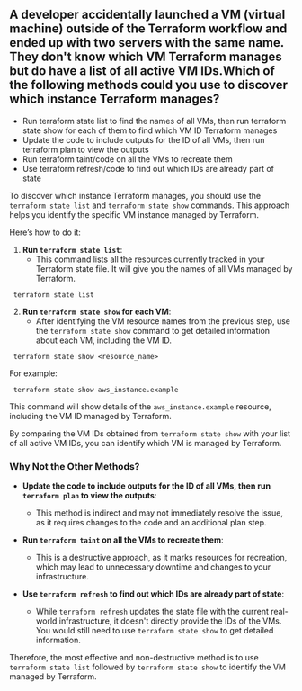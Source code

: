 ## A developer accidentally launched a VM (virtual machine) outside of the Terraform workflow and ended up with two servers with the same name. They don't know which VM Terraform manages but do have a list of all active VM IDs.Which of the following methods could you use to discover which instance Terraform manages?

- Run terraform state list to find the names of all VMs, then run terraform state show for each of them to find which VM ID Terraform manages
- Update the code to include outputs for the ID of all VMs, then run terraform plan to view the outputs
- Run terraform taint/code on all the VMs to recreate them
- Use terraform refresh/code to find out which IDs are already part of state

To discover which instance Terraform manages, you should use the `terraform state list` and `terraform state show` commands. This approach helps you identify the specific VM instance managed by Terraform.

Here’s how to do it:

1. **Run `terraform state list`**:
   - This command lists all the resources currently tracked in your Terraform state file. It will give you the names of all VMs managed by Terraform.

  ```hcl
   terraform state list
   ```

2. **Run `terraform state show` for each VM**:
   - After identifying the VM resource names from the previous step, use the `terraform state show` command to get detailed information about each VM, including the VM ID.

  ```hcl
   terraform state show <resource_name>
   ```

   For example:

  ```hcl
   terraform state show aws_instance.example
   ```

   This command will show details of the `aws_instance.example` resource, including the VM ID managed by Terraform.

By comparing the VM IDs obtained from `terraform state show` with your list of all active VM IDs, you can identify which VM is managed by Terraform.

### Why Not the Other Methods?

- **Update the code to include outputs for the ID of all VMs, then run `terraform plan` to view the outputs**:
  - This method is indirect and may not immediately resolve the issue, as it requires changes to the code and an additional plan step.

- **Run `terraform taint` on all the VMs to recreate them**:
  - This is a destructive approach, as it marks resources for recreation, which may lead to unnecessary downtime and changes to your infrastructure.

- **Use `terraform refresh` to find out which IDs are already part of state**:
  - While `terraform refresh` updates the state file with the current real-world infrastructure, it doesn't directly provide the IDs of the VMs. You would still need to use `terraform state show` to get detailed information.

Therefore, the most effective and non-destructive method is to use `terraform state list` followed by `terraform state show` to identify the VM managed by Terraform.